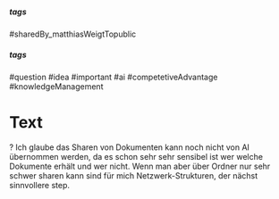 ##### tags
#sharedBy_matthiasWeigtTopublic
##### tags
#question
#idea
#important
#ai
#competetiveAdvantage
#knowledgeManagement
# Text
?
Ich glaube das Sharen von Dokumenten kann noch nicht von AI übernommen werden, da es schon sehr sehr sensibel ist wer welche Dokumente erhält und wer nicht.
Wenn man aber über Ordner nur sehr schwer sharen kann sind für mich Netzwerk-Strukturen, der nächst sinnvollere step.